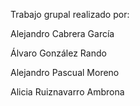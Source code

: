 Trabajo grupal realizado por:

Alejandro Cabrera García

Álvaro González Rando

Alejandro Pascual Moreno

Alicia Ruiznavarro Ambrona
